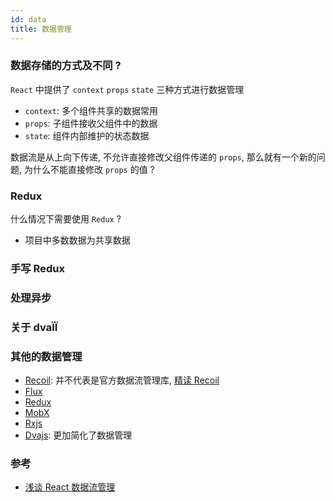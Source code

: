 ```yaml
---
id: data
title: 数据管理
---
```


### 数据存储的方式及不同 ?

`React` 中提供了 `context` `props` `state` 三种方式进行数据管理

- `context`: 多个组件共享的数据常用
- `props`: 子组件接收父组件中的数据
- `state`: 组件内部维护的状态数据

数据流是从上向下传递, 不允许直接修改父组件传递的 `props`, 那么就有一个新的问题, 为什么不能直接修改 `props` 的值 ?

### Redux

什么情况下需要使用 `Redux` ?

- 项目中多数数据为共享数据

### 手写 Redux

### 处理异步

### 关于 dvaÏÏ

### 其他的数据管理

- [Recoil](https://github.com/facebookexperimental/Recoil): 并不代表是官方数据流管理库, [精读 Recoil](https://zhuanlan.zhihu.com/p/143335599)
- [Flux](https://facebook.github.io/flux/)
- [Redux](https://www.redux.org.cn/)
- [MobX](https://cn.mobx.js.org/)
- [Rxjs](https://cn.rx.js.org/)
- [Dvajs](https://dvajs.com/): 更加简化了数据管理

### 参考

- [浅谈 React 数据流管理](https://www.infoq.cn/article/vqmmvsksor8gt3fgesbv)
